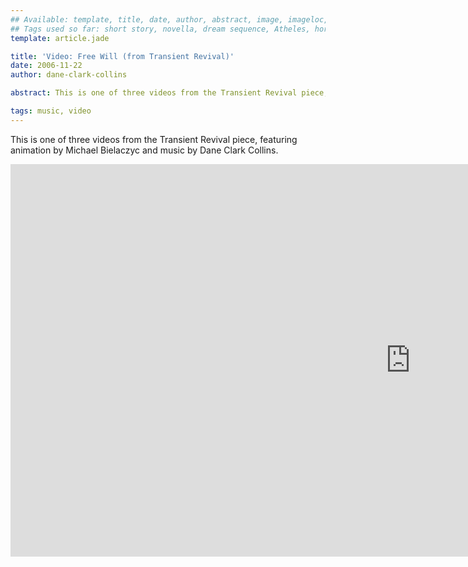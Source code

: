 ```yaml
---
## Available: template, title, date, author, abstract, image, imageloc, tags
## Tags used so far: short story, novella, dream sequence, Atheles, horror, fantasy, dark fantasy, free,gaming, writing craft, fan convention, art, travel, philosophy, music, video
template: article.jade

title: 'Video: Free Will (from Transient Revival)'
date: 2006-11-22
author: dane-clark-collins

abstract: This is one of three videos from the Transient Revival piece, featuring animation by Michael Bielaczyc and music by Dane Clark Collins.

tags: music, video
---
```


This is one of three videos from the Transient Revival piece, featuring animation by Michael Bielaczyc and music by Dane Clark Collins.

<span class="more"></span>

<div class="flex-video">
  <iframe width="1280" height="628" src="https://www.youtube.com/embed/6kzagR_WkkU" frameborder="0" allowfullscreen></iframe>
</div>